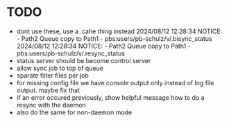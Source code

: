 # TODO

- dont use these, use a .cahe thing instead
  2024/08/12 12:28:34 NOTICE: - Path2 Queue copy to Path1 - pbs:users/pb-schulz/v/.bisync_status
  2024/08/12 12:28:34 NOTICE: - Path2 Queue copy to Path1 - pbs:users/pb-schulz/v/.resync_status
- status server should be become control server
- allow sync job to top of queue
- sparate filter files per job
- for missing config file we have console output only instead of log file output. maybe fix that
- if an error occured previously, show helpful message how to do a resync with the daemon
- also do the same for non-daemon mode
